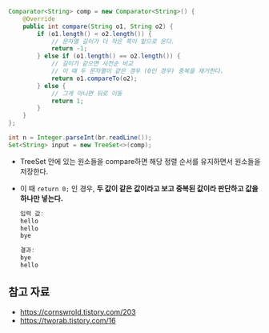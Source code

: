 ```java
Comparator<String> comp = new Comparator<String>() {
    @Override
    public int compare(String o1, String o2) {
        if (o1.length() < o2.length()) {
            // 문자열 길이가 더 작은 쪽이 앞으로 온다.
            return -1;
        } else if (o1.length() == o2.length()) {
            // 길이가 같으면 사전순 비교
            // 이 때 두 문자열이 같은 경우 (0인 경우) 중복을 제거한다.
            return o1.compareTo(o2);
        } else {
            // 그게 아니면 뒤로 이동
            return 1;
        }
    }
};

int n = Integer.parseInt(br.readLine());
Set<String> input = new TreeSet<>(comp);
```

- TreeSet 안에 있는 원소들을 compare하면 해당 정렬 순서를 유지하면서 원소들을 저장한다.
- 이 때 `return 0;` 인 경우, **두 값이 같은 값이라고 보고 중복된 값이라 판단하고 값을 하나만 넣는다.**
    
    ```java
    입력 값:
    hello
    hello
    bye
    
    결과:
    bye
    hello
    ```
    

## 참고 자료

- https://cornswrold.tistory.com/203
- https://tworab.tistory.com/16